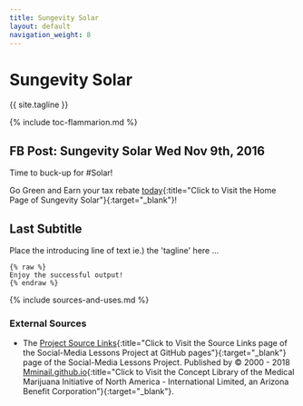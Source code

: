 ```yaml
---
title: Sungevity Solar
layout: default
navigation_weight: 8
---
```

# Sungevity Solar

{{ site.tagline }}

{% include toc-flammarion.md %}

## FB Post: Sungevity Solar Wed Nov 9th, 2016

Time to buck-up for #Solar!

Go Green and Earn your tax rebate [today](https://medmj.us/SolarPowerYes){:title="Click to Visit the Home Page of Sungevity Solar"}{:target="_blank"}!

## Last Subtitle

Place the introducing line of text ie.) the 'tagline' here ...

```liquid
{% raw %}
Enjoy the successful output!
{% endraw %}
```

{% include sources-and-uses.md %}

### External Sources

- The [Project Source Links](https://mminail.github.io/Social-Media/Source-Social-Media-Links.htm){:title="Click to Visit the Source Links page of the Social-Media Lessons Project at GitHub pages"}{:target="_blank"} page of the Social-Media Lessons Project. Published by © 2000 - 2018 [Mminail.github.io](https://mminail.github.io/){:title="Click to Visit the Concept Library of the Medical Marijuana Initiative of North America - International Limited, an Arizona Benefit Corporation"}{:target="_blank"}.
